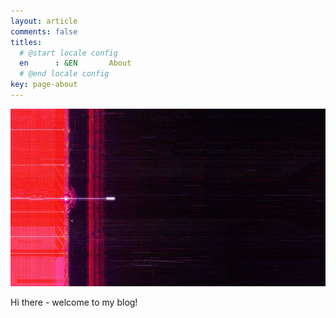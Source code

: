 ```yaml
---
layout: article
comments: false
titles:
  # @start locale config
  en      : &EN       About
  # @end locale config
key: page-about
---
```


![Banner](/assets/images/HCF_Stills_04.jpg)

Hi there - welcome to my blog!

